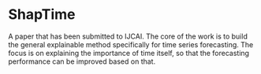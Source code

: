 # ShapTime
A paper that has been submitted to IJCAI.
The core of the work is to build the general explainable method specifically for time series forecasting.
The focus is on explaining the importance of time itself, so that the forecasting performance can be improved based on that.


